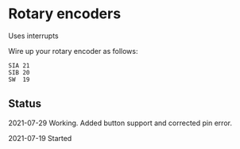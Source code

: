 # Rotary encoders

Uses interrupts

Wire up your rotary encoder as follows:

```
SIA	21
SIB	20
SW	19
```


## Status

2021-07-29	Working. Added button support and corrected pin error.

2021-07-19	Started

